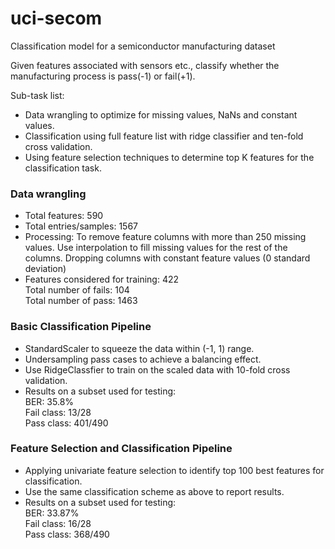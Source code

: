 # uci-secom
Classification model for a semiconductor manufacturing dataset


Given features associated with sensors etc., classify whether the manufacturing process is pass(-1) or fail(+1).

Sub-task list: 
- Data wrangling to optimize for missing values, NaNs and constant values.
- Classification using full feature list with ridge classifier and ten-fold cross validation.
- Using feature selection techniques to determine top K features for the classification task.

### Data wrangling

- Total features: 590
- Total entries/samples: 1567
- Processing: To remove feature columns with more than 250 missing 	values.
	Use interpolation to fill missing values for the rest of the columns.
	Dropping columns with constant feature values (0 standard deviation)
- Features considered for training: 422 <br>
  Total number of fails: 104 <br>
  Total number of pass: 1463 <br>

### Basic Classification Pipeline
- StandardScaler to squeeze the data within (-1, 1) range.
- Undersampling pass cases to achieve a balancing effect.
- Use RidgeClassfier to train on the scaled data with 10-fold cross validation.
- Results on a subset used for testing: <br>
	BER: 35.8% <br>
	Fail class: 13/28 <br>
	Pass class: 401/490 <br>

### Feature Selection and Classification Pipeline
- Applying univariate feature selection to identify top 100 best features for classification.
- Use the same classification scheme as above to report results.
- Results on a subset used for testing: <br>
	BER: 33.87% <br>
	Fail class: 16/28 <br>
 	Pass class: 368/490 <br>


